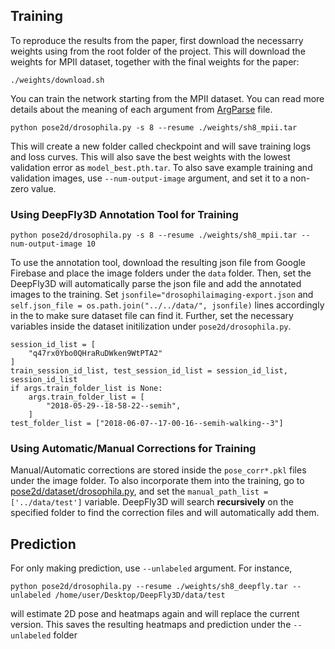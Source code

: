 ## Training

To reproduce the results from the paper, first download the necessarry weights using from the root folder of the project. This will download the weights for MPII dataset, together with the final weights for the paper:

```
./weights/download.sh
```

You can train the network starting from the MPII dataset. You can read more details about the meaning of each argument from [ArgParse](https://github.com/NeLy-EPFL/DeepFly3D/blob/master/deepfly/pose2d/ArgParse.py) file. 

```
python pose2d/drosophila.py -s 8 --resume ./weights/sh8_mpii.tar 
```

This will create a new folder called checkpoint and will save training logs and loss curves. This will also save the best weights with the lowest validation error as  ```model_best.pth.tar```. To also save example training and validation images, use 
```--num-output-image``` argument, and set it to a non-zero value.



### Using DeepFly3D Annotation Tool for Training

```
python pose2d/drosophila.py -s 8 --resume ./weights/sh8_mpii.tar --num-output-image 10
```
To use the annotation tool, download the resulting json file from Google Firebase and place the image folders under the ```data``` folder. Then, set the  DeepFly3D will automatically parse the json file and add the annotated images to the training. Set ```jsonfile="drosophilaimaging-export.json``` and  ```self.json_file = os.path.join("../../data/", jsonfile)``` lines accordingly in the to make sure dataset file can find it. 
Further, set the necessary variables inside the dataset initilization under ```pose2d/drosophila.py```.

```
session_id_list = [
    "q47rx0Ybo0QHraRuDWken9WtPTA2"
]
train_session_id_list, test_session_id_list = session_id_list, session_id_list
if args.train_folder_list is None:
    args.train_folder_list = [
        "2018-05-29--18-58-22--semih",
    ]
test_folder_list = ["2018-06-07--17-00-16--semih-walking--3"]
```

### Using Automatic/Manual Corrections for Training
Manual/Automatic corrections are stored inside the ```pose_corr*.pkl``` files under the image folder. To also incorporate them into the training, go to [pose2d/dataset/drosophila.py](https://github.com/NeLy-EPFL/DeepFly3D/blob/master/deepfly/pose2d/datasets/drosophila.py), and set the ```manual_path_list = ['../data/test']``` variable. DeepFly3D will search __recursively__ on the specified folder to find the correction files and will automatically add them.


## Prediction
For only making prediction, use ```--unlabeled``` argument. For instance,
```
python pose2d/drosophila.py --resume ./weights/sh8_deepfly.tar --unlabeled /home/user/Desktop/DeepFly3D/data/test
``` 
will estimate 2D pose and heatmaps again and will replace the current version. This saves the resulting heatmaps and prediction under the ```--unlabeled``` folder
